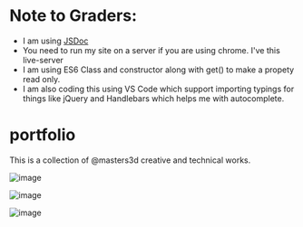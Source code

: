 # Note to Graders:

* I am using [JSDoc](usejsdoc.org/)
* You need to run my site on a server if you are using chrome. I've this live-server 
* I am using ES6 Class and constructor along with get() to make a propety read only. 
* I am also coding this using VS Code which support importing typings for things like jQuery and Handlebars which helps me with autocomplete. 

# portfolio
This is a collection of @masters3d creative and technical works.

![image](https://user-images.githubusercontent.com/6539412/28237663-b7b7208e-68f9-11e7-9586-63e31c62a31a.png)

![image](https://user-images.githubusercontent.com/6539412/28237689-3df3dafc-68fa-11e7-854e-d0128aaf95cd.png)

![image](https://user-images.githubusercontent.com/6539412/28238150-472dae2e-6902-11e7-9845-862049459449.png)
